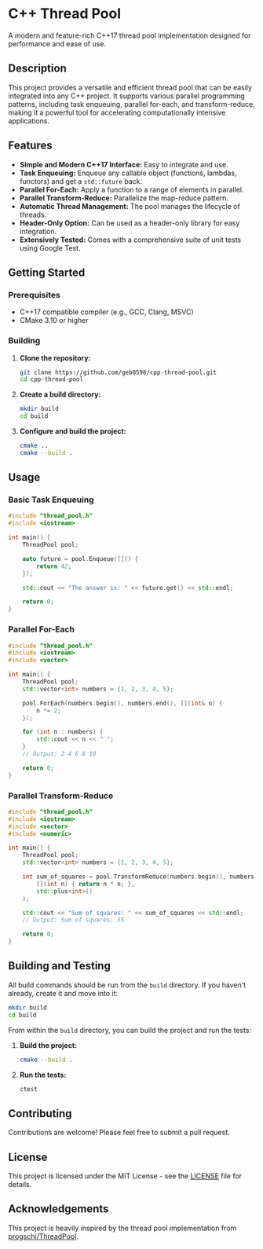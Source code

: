 # C++ Thread Pool

A modern and feature-rich C++17 thread pool implementation designed for performance and ease of use.

## Description

This project provides a versatile and efficient thread pool that can be easily integrated into any C++ project. It supports various parallel programming patterns, including task enqueuing, parallel for-each, and transform-reduce, making it a powerful tool for accelerating computationally intensive applications.

## Features

- **Simple and Modern C++17 Interface:** Easy to integrate and use.
- **Task Enqueuing:** Enqueue any callable object (functions, lambdas, functors) and get a `std::future` back.
- **Parallel For-Each:** Apply a function to a range of elements in parallel.
- **Parallel Transform-Reduce:** Parallelize the map-reduce pattern.
- **Automatic Thread Management:** The pool manages the lifecycle of threads.
- **Header-Only Option:** Can be used as a header-only library for easy integration.
- **Extensively Tested:** Comes with a comprehensive suite of unit tests using Google Test.

## Getting Started

### Prerequisites

- C++17 compatible compiler (e.g., GCC, Clang, MSVC)
- CMake 3.10 or higher

### Building

1. **Clone the repository:**
   ```bash
   git clone https://github.com/geb0598/cpp-thread-pool.git
   cd cpp-thread-pool
   ```

2. **Create a build directory:**
   ```bash
   mkdir build
   cd build
   ```

3. **Configure and build the project:**
   ```bash
   cmake ..
   cmake --build .
   ```

## Usage

### Basic Task Enqueuing

```cpp
#include "thread_pool.h"
#include <iostream>

int main() {
    ThreadPool pool;

    auto future = pool.Enqueue([]() {
        return 42;
    });

    std::cout << "The answer is: " << future.get() << std::endl;

    return 0;
}
```

### Parallel For-Each

```cpp
#include "thread_pool.h"
#include <iostream>
#include <vector>

int main() {
    ThreadPool pool;
    std::vector<int> numbers = {1, 2, 3, 4, 5};

    pool.ForEach(numbers.begin(), numbers.end(), [](int& n) {
        n *= 2;
    });

    for (int n : numbers) {
        std::cout << n << " ";
    }
    // Output: 2 4 6 8 10

    return 0;
}
```

### Parallel Transform-Reduce

```cpp
#include "thread_pool.h"
#include <iostream>
#include <vector>
#include <numeric>

int main() {
    ThreadPool pool;
    std::vector<int> numbers = {1, 2, 3, 4, 5};

    int sum_of_squares = pool.TransformReduce(numbers.begin(), numbers.end(), 0,
        [](int n) { return n * n; },
        std::plus<int>()
    );

    std::cout << "Sum of squares: " << sum_of_squares << std::endl;
    // Output: Sum of squares: 55

    return 0;
}
```

## Building and Testing

All build commands should be run from the `build` directory. If you haven't already, create it and move into it:

```bash
mkdir build
cd build
```

From within the `build` directory, you can build the project and run the tests:

1. **Build the project:**
   ```bash
   cmake --build .
   ```

2. **Run the tests:**
   ```bash
   ctest
   ```

## Contributing

Contributions are welcome! Please feel free to submit a pull request.

## License

This project is licensed under the MIT License - see the [LICENSE](LICENSE) file for details.

## Acknowledgements

This project is heavily inspired by the thread pool implementation from [progschj/ThreadPool](https://github.com/progschj/ThreadPool).